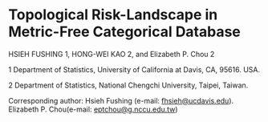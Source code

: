 # Topological Risk-Landscape in Metric-Free Categorical Database

HSIEH FUSHING 1, HONG-WEI KAO 2, and Elizabeth P. Chou 2

1 Department of Statistics, University of California at Davis, CA, 95616. USA. 

2 Department of Statistics, National Chengchi University, Taipei, Taiwan.

Corresponding author: Hsieh Fushing (e-mail: fhsieh@ucdavis.edu). Elizabeth P. Chou(e-mail: eptchou@g.nccu.edu.tw)
